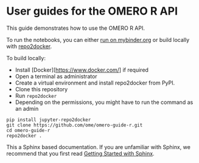 # User guides for the OMERO R API

This guide demonstrates how to use the OMERO R API.

To run the notebooks, you can either [run on mybinder.org](https://mybinder.org/v2/gh/ome/omero-guide-r/master?filepath=notebooks) or build locally with [repo2docker](https://repo2docker.readthedocs.io/).


To build locally:

 * Install [Docker][https://www.docker.com/] if required
 * Open a terminal as administrator
 * Create a virtual environment and install repo2docker from PyPI.
 * Clone this repository
 * Run ``repo2docker``
 * Depending on the permissions, you might have to run the command as an admin

```
pip install jupyter-repo2docker
git clone https://github.com/ome/omero-guide-r.git
cd omero-guide-r
repo2docker .
```


This a Sphinx based documentation. 
If you are unfamiliar with Sphinx, we recommend that you first read 
[Getting Started with Sphinx](https://docs.readthedocs.io/en/stable/intro/getting-started-with-sphinx.html).
